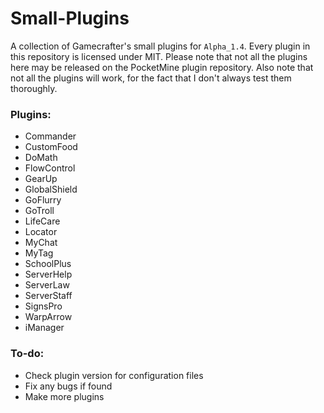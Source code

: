 # Small-Plugins
A collection of Gamecrafter's small plugins for `Alpha_1.4`. Every plugin in this repository is licensed under MIT. Please
note that not all the plugins here may be released on the PocketMine plugin repository. Also note that not all the plugins will work, for the fact that I don't always test them thoroughly.

### Plugins:
* Commander
* CustomFood
* DoMath
* FlowControl
* GearUp
* GlobalShield
* GoFlurry
* GoTroll
* LifeCare
* Locator
* MyChat
* MyTag
* SchoolPlus
* ServerHelp
* ServerLaw
* ServerStaff
* SignsPro
* WarpArrow
* iManager

### To-do:
* Check plugin version for configuration files
* Fix any bugs if found
* Make more plugins
